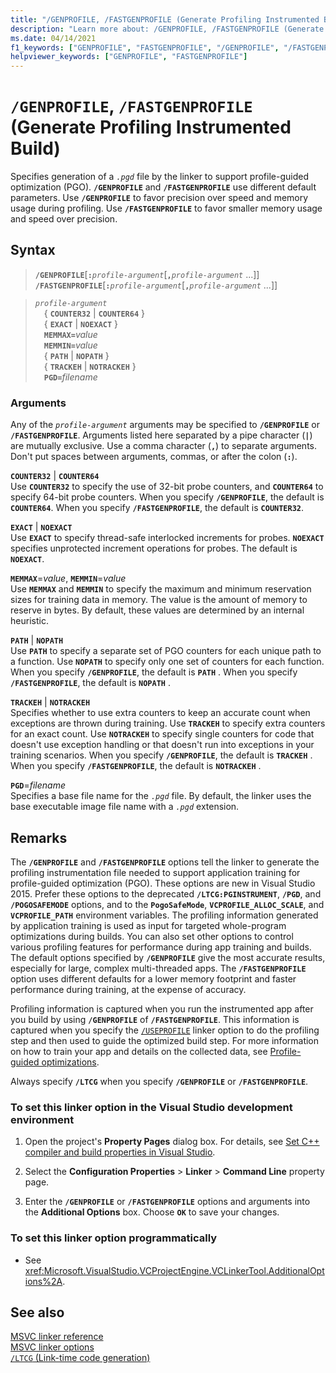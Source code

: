 ```yaml
---
title: "/GENPROFILE, /FASTGENPROFILE (Generate Profiling Instrumented Build)"
description: "Learn more about: /GENPROFILE, /FASTGENPROFILE (Generate Profiling Instrumented Build)"
ms.date: 04/14/2021
f1_keywords: ["GENPROFILE", "FASTGENPROFILE", "/GENPROFILE", "/FASTGENPROFILE"]
helpviewer_keywords: ["GENPROFILE", "FASTGENPROFILE"]
---
```

# `/GENPROFILE`, `/FASTGENPROFILE` (Generate Profiling Instrumented Build)

Specifies generation of a *`.pgd`* file by the linker to support profile-guided optimization (PGO). **`/GENPROFILE`** and **`/FASTGENPROFILE`** use different default parameters. Use **`/GENPROFILE`** to favor precision over speed and memory usage during profiling. Use **`/FASTGENPROFILE`** to favor smaller memory usage and speed over precision.

## Syntax

> **`/GENPROFILE`**\[**`:`**_`profile-argument`_\[**`,`**_`profile-argument`_ ...]]\
> **`/FASTGENPROFILE`**\[**`:`**_`profile-argument`_\[**`,`**_`profile-argument`_ ...]]

> *`profile-argument`*\
> &emsp;{ **`COUNTER32`** &vert; **`COUNTER64`** }\
> &emsp;{ **`EXACT`** &vert; **`NOEXACT`** }\
> &emsp;**`MEMMAX=`**_value_\
> &emsp;**`MEMMIN=`**_value_\
> &emsp;{ **`PATH`** &vert; **`NOPATH`** }\
> &emsp;{ **`TRACKEH`** &vert; **`NOTRACKEH`** }\
> &emsp;**`PGD=`**_filename_

### Arguments

Any of the *`profile-argument`* arguments may be specified to **`/GENPROFILE`** or **`/FASTGENPROFILE`**. Arguments listed here separated by a pipe character (**`|`**) are mutually exclusive. Use a comma character (**`,`**) to separate arguments. Don't put spaces between arguments, commas, or after the colon (**`:`**).

**`COUNTER32`** &vert; **`COUNTER64`**\
Use **`COUNTER32`** to specify the use of 32-bit probe counters, and **`COUNTER64`** to specify  64-bit probe counters. When you specify **`/GENPROFILE`**, the default is **`COUNTER64`**. When you specify **`/FASTGENPROFILE`**, the default is **`COUNTER32`**.

**`EXACT`** &vert; **`NOEXACT`**\
Use **`EXACT`** to specify thread-safe interlocked increments for probes. **`NOEXACT`** specifies unprotected increment operations for probes. The default is **`NOEXACT`**.

**`MEMMAX`**=*value*, **`MEMMIN`**=*value*\
Use **`MEMMAX`** and **`MEMMIN`** to specify the maximum and minimum reservation sizes for training data in memory. The value is the amount of memory to reserve in bytes. By default, these values are determined by an internal heuristic.

**`PATH`**  &vert; **`NOPATH`**\
Use **`PATH`**  to specify a separate set of PGO counters for each unique path to a function. Use **`NOPATH`**  to specify only one set of counters for each function. When you specify **`/GENPROFILE`**, the default is **`PATH`** . When you specify **`/FASTGENPROFILE`**, the default is **`NOPATH`** .

**`TRACKEH`**  &vert; **`NOTRACKEH`**\
Specifies whether to use extra counters to keep an accurate count when exceptions are thrown during training. Use **`TRACKEH`**  to specify extra counters for an exact count. Use **`NOTRACKEH`**  to specify single counters for code that doesn't use exception handling or that doesn't run into exceptions in your training scenarios.  When you specify **`/GENPROFILE`**, the default is **`TRACKEH`** . When you specify **`/FASTGENPROFILE`**, the default is **`NOTRACKEH`** .

**`PGD`**=*filename*\
Specifies a base file name for the *`.pgd`* file. By default, the linker uses the base executable image file name with a *`.pgd`* extension.

## Remarks

The **`/GENPROFILE`** and **`/FASTGENPROFILE`** options tell the linker to generate the profiling instrumentation file needed to support application training for profile-guided optimization (PGO). These options are new in Visual Studio 2015. Prefer these options to the deprecated **`/LTCG:PGINSTRUMENT`**, **`/PGD`**, and **`/POGOSAFEMODE`** options, and to the **`PogoSafeMode`**, **`VCPROFILE_ALLOC_SCALE`**, and **`VCPROFILE_PATH`** environment variables. The profiling information generated by application training is used as input for targeted whole-program optimizations during builds. You can also set other options to control various profiling features for performance during app training and builds. The default options specified by **`/GENPROFILE`** give the most accurate results, especially for large, complex multi-threaded apps. The **`/FASTGENPROFILE`** option uses different defaults for a lower memory footprint and faster performance during training, at the expense of accuracy.

Profiling information is captured when you run the instrumented app after you build by using **`/GENPROFILE`** of **`/FASTGENPROFILE`**. This information is captured when you specify the [`/USEPROFILE`](useprofile.md) linker option to do the profiling step and then used to guide the optimized build step. For more information on how to train your app and details on the collected data, see [Profile-guided optimizations](../profile-guided-optimizations.md).

Always specify **`/LTCG`** when you specify **`/GENPROFILE`** or **`/FASTGENPROFILE`**.

### To set this linker option in the Visual Studio development environment

1. Open the project's **Property Pages** dialog box. For details, see [Set C++ compiler and build properties in Visual Studio](../working-with-project-properties.md).

1. Select the **Configuration Properties** > **Linker** > **Command Line** property page.

1. Enter the **`/GENPROFILE`** or **`/FASTGENPROFILE`** options and arguments into the **Additional Options** box. Choose **`OK`** to save your changes.

### To set this linker option programmatically

- See <xref:Microsoft.VisualStudio.VCProjectEngine.VCLinkerTool.AdditionalOptions%2A>.

## See also

[MSVC linker reference](linking.md)\
[MSVC linker options](linker-options.md)\
[`/LTCG` (Link-time code generation)](ltcg-link-time-code-generation.md)
